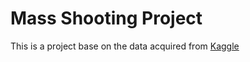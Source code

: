 # Mass Shooting Project
This is a project base on the data acquired from [Kaggle](https://www.kaggle.com/zusmani/us-mass-shootings-last-50-years)

